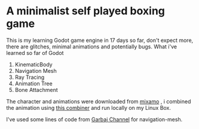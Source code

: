 # A minimalist self played boxing game 

This is my learning Godot game engine in 17 days so far, don't expect more,  there are glitches, minimal animations and potentially bugs. What i've learned so far of Godot 

1. KinematicBody
2. Navigation Mesh
3. Ray Tracing
4. Animation Tree
5. Bone Attachment



The character and animations were downloaded from [mixamo](https://mixamo.com) , i combined the animation using [this combiner](https://nilooy.github.io/character-animation-combiner)  and run locally on my Linux Box.

I've used some lines of code from [Garbaj Channel](https://www.youtube.com/watch?v=YFgrpp1fpOI&list=PLZlYha_B4PAFlCqzYcb4xD2S6wRoa-us4) for navigation-mesh.
